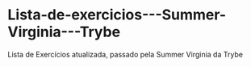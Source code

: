 # Lista-de-exercicios---Summer-Virginia---Trybe
Lista de Exercícios atualizada, passado pela Summer Virginia da Trybe

